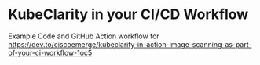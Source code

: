 # KubeClarity in your CI/CD Workflow

Example Code and GitHub Action workflow for https://dev.to/ciscoemerge/kubeclarity-in-action-image-scanning-as-part-of-your-ci-workflow-1oc5


